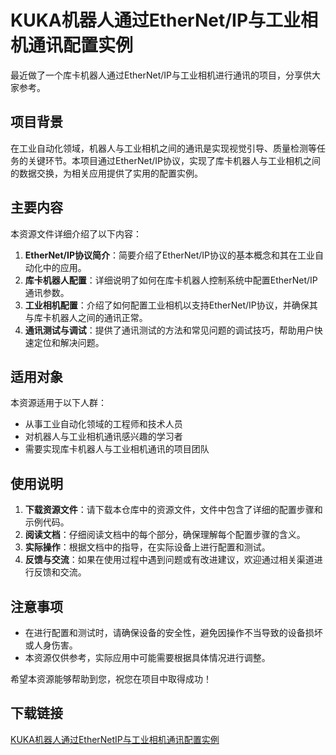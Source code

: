 # KUKA机器人通过EtherNet/IP与工业相机通讯配置实例

最近做了一个库卡机器人通过EtherNet/IP与工业相机进行通讯的项目，分享供大家参考。

## 项目背景

在工业自动化领域，机器人与工业相机之间的通讯是实现视觉引导、质量检测等任务的关键环节。本项目通过EtherNet/IP协议，实现了库卡机器人与工业相机之间的数据交换，为相关应用提供了实用的配置实例。

## 主要内容

本资源文件详细介绍了以下内容：

1. **EtherNet/IP协议简介**：简要介绍了EtherNet/IP协议的基本概念和其在工业自动化中的应用。
2. **库卡机器人配置**：详细说明了如何在库卡机器人控制系统中配置EtherNet/IP通讯参数。
3. **工业相机配置**：介绍了如何配置工业相机以支持EtherNet/IP协议，并确保其与库卡机器人之间的通讯正常。
4. **通讯测试与调试**：提供了通讯测试的方法和常见问题的调试技巧，帮助用户快速定位和解决问题。

## 适用对象

本资源适用于以下人群：

- 从事工业自动化领域的工程师和技术人员
- 对机器人与工业相机通讯感兴趣的学习者
- 需要实现库卡机器人与工业相机通讯的项目团队

## 使用说明

1. **下载资源文件**：请下载本仓库中的资源文件，文件中包含了详细的配置步骤和示例代码。
2. **阅读文档**：仔细阅读文档中的每个部分，确保理解每个配置步骤的含义。
3. **实际操作**：根据文档中的指导，在实际设备上进行配置和测试。
4. **反馈与交流**：如果在使用过程中遇到问题或有改进建议，欢迎通过相关渠道进行反馈和交流。

## 注意事项

- 在进行配置和测试时，请确保设备的安全性，避免因操作不当导致的设备损坏或人身伤害。
- 本资源仅供参考，实际应用中可能需要根据具体情况进行调整。

希望本资源能够帮助到您，祝您在项目中取得成功！

## 下载链接

[KUKA机器人通过EtherNetIP与工业相机通讯配置实例](https://pan.quark.cn/s/ca80b009333e)